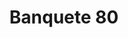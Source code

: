 ---
ref: sol-321-0042
title: ["Banquete 80"]
author_name: ["CIESA - Norman, Craig & Kummel"]
publisher: ["CIDLA"]
year: "y1966"
origin: ["Portugal"]
formats: ["magazine"]
disciplines: ["graphic-design"]
tags: ["Banquete"]
layout: artifact
status: ["scan"]
published: false
int_published: false
image_count:
date_added: 2023-06-16
batch:
---